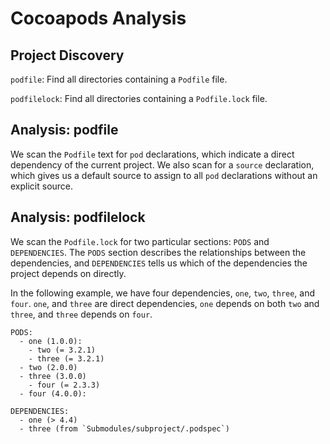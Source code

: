 # Cocoapods Analysis

## Project Discovery

`podfile`: Find all directories containing a `Podfile` file.

`podfilelock`: Find all directories containing a `Podfile.lock` file.

## Analysis: podfile

We scan the `Podfile` text for `pod` declarations, which indicate a direct
dependency of the current project.  We also scan for a `source` declaration,
which gives us a default source to assign to all `pod` declarations without an
explicit source.

## Analysis: podfilelock

We scan the `Podfile.lock` for two particular sections: `PODS` and
`DEPENDENCIES`.  The `PODS` section describes the relationships between the
dependencies, and `DEPENDENCIES` tells us which of the dependencies the project
depends on directly.

In the following example, we have four dependencies, `one`, `two`, `three`, and
`four`.  `one`, and `three` are direct dependencies, `one` depends on both
`two` and `three`, and `three` depends on `four`.

```
PODS:
  - one (1.0.0):
    - two (= 3.2.1)
    - three (= 3.2.1)
  - two (2.0.0)
  - three (3.0.0)
    - four (= 2.3.3)
  - four (4.0.0):

DEPENDENCIES:
  - one (> 4.4)
  - three (from `Submodules/subproject/.podspec`)
```